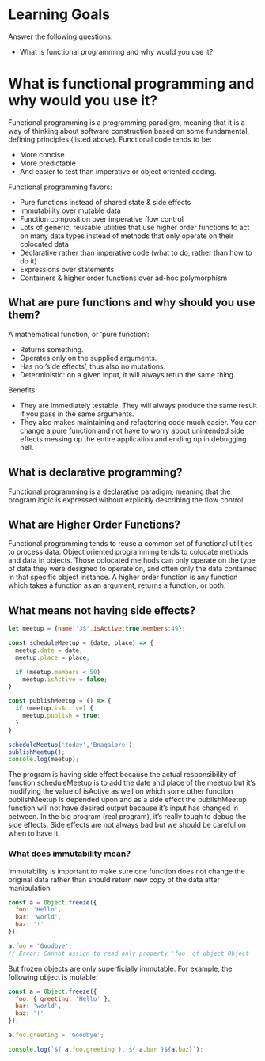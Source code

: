 # Learning Goals
Answer the following questions:
- What is functional programming and why would you use it?

# What is functional programming and why would you use it?
Functional programming is a programming paradigm, meaning that it is a way of thinking about software construction based on some fundamental, defining principles (listed above). Functional code tends to be:
- More concise
- More predictable
- And easier to test than imperative or object oriented coding.

Functional programming favors:
- Pure functions instead of shared state & side effects
- Immutability over mutable data
- Function composition over imperative flow control
- Lots of generic, reusable utilities that use higher order functions to act on many data types instead of methods that only operate on their colocated data
- Declarative rather than imperative code (what to do, rather than how to do it)
- Expressions over statements
- Containers & higher order functions over ad-hoc polymorphism

## What are pure functions and why should you use them?
A mathematical function, or ‘pure function’:
- Returns something.
- Operates only on the supplied arguments.
- Has no ‘side effects’, thus also no mutations.
- Deterministic: on a given input, it will always retun the same thing.

Benefits:
- They are immediately testable. They will always produce the same result if you pass in the same arguments.
- They also makes maintaining and refactoring code much easier. You can change a pure function and not have to worry about unintended side effects messing up the entire application and ending up in debugging hell.

## What is declarative programming?
Functional programming is a declarative paradigm, meaning that the program logic is expressed without explicitly describing the flow control.

## What are Higher Order Functions?
Functional programming tends to reuse a common set of functional utilities to process data. Object oriented programming tends to colocate methods and data in objects. Those colocated methods can only operate on the type of data they were designed to operate on, and often only the data contained in that specific object instance. A higher order function is any function which takes a function as an argument, returns a function, or both.

## What means not having side effects?
```javascript
let meetup = {name:'JS',isActive:true,members:49};

const scheduleMeetup = (date, place) => {
  meetup.date = date;
  meetup.place = place;

  if (meetup.members < 50)
    meetup.isActive = false;
}

const publishMeetup = () => {
  if (meetup.isActive) {
    meetup.publish = true;
  }
}

scheduleMeetup('today','Bnagalore');
publishMeetup();
console.log(meetup);
```
The program is having side effect because the actual responsibility of function scheduleMeetup is to add the date and place of the meetup but it’s modifying the value of isActive as well on which some other function publishMeetup is depended upon and as a side effect the publishMeetup function will not have desired output because it’s input has changed in between. In the big program (real program), it’s really tough to debug the side effects. Side effects are not always bad but we should be careful on when to have it.

### What does immutability mean?
Immutability is important to make sure one function does not change the original data rather than should return new copy of the data after manipulation.
```javascript
const a = Object.freeze({
  foo: 'Hello',
  bar: 'world',
  baz: '!'
});

a.foo = 'Goodbye';
// Error: Cannot assign to read only property 'foo' of object Object
```

But frozen objects are only superficially immutable. For example, the following object is mutable:
```javascript
const a = Object.freeze({
  foo: { greeting: 'Hello' },
  bar: 'world',
  baz: '!'
});

a.foo.greeting = 'Goodbye';

console.log(`${ a.foo.greeting }, ${ a.bar }${a.baz}`);
```
